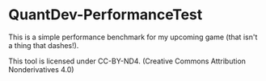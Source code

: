 # QuantDev-PerformanceTest
This is a simple performance benchmark for my upcoming game (that isn't a thing that dashes!).


This tool is licensed under CC-BY-ND4. (Creative Commons Attribution Nonderivatives 4.0)
